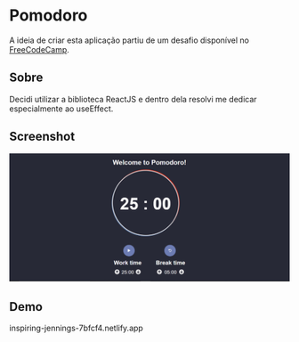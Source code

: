 # Pomodoro

A ideia de criar esta aplicação partiu de um desafio disponível no [FreeCodeCamp](http://freecodecamp.org).

## Sobre 

Decidi utilizar a biblioteca ReactJS e dentro dela resolvi me dedicar especialmente ao useEffect.   

## Screenshot

![screenshhot](/public/pomodoro_screenshot.jpg)


## Demo

inspiring-jennings-7bfcf4.netlify.app